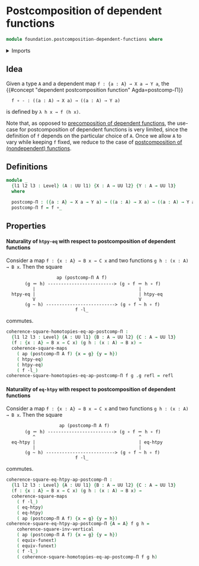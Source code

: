# Postcomposition of dependent functions

```agda
module foundation.postcomposition-dependent-functions where
```

<details><summary>Imports</summary>

```agda
open import foundation.action-on-identifications-functions
open import foundation.function-extensionality
open import foundation.universe-levels
open import foundation.whiskering-homotopies-composition

open import foundation-core.commuting-squares-of-maps
open import foundation-core.function-types
open import foundation-core.identity-types
```

</details>

## Idea

Given a type `A` and a dependent map `f : {a : A} → X a → Y a`, the
{{#concept "dependent postcomposition function" Agda=postcomp-Π}}

```text
  f ∘ - : ((a : A) → X a) → ((a : A) → Y a)
```

is defined by `λ h x → f (h x)`.

Note that, as opposed to
[precomposition of dependent functions](foundation-core.precomposition-dependent-functions.md),
the use-case for postcomposition of dependent functions is very limited, since
the definition of `f` depends on the particular choice of `A`. Once we allow `A`
to vary while keeping `f` fixed, we reduce to the case of
[postcomposition of (nondependent) functions](foundation-core.postcomposition-functions.md).

## Definitions

```agda
module _
  {l1 l2 l3 : Level} (A : UU l1) {X : A → UU l2} {Y : A → UU l3}
  where

  postcomp-Π : ({a : A} → X a → Y a) → ((a : A) → X a) → ((a : A) → Y a)
  postcomp-Π f = f ∘_
```

## Properties

#### Naturality of `htpy-eq` with respect to postcomposition of dependent functions

Consider a map `f : {x : A} → B x → C x` and two functions
`g h : (x : A) → B x`. Then the square

```text
                   ap (postcomp-Π A f)
       (g ＝ h) -------------------------> (g ∘ f ＝ h ∘ f)
          |                                       |
  htpy-eq |                                       | htpy-eq
          V                                       V
       (g ~ h) --------------------------> (g ∘ f ~ h ∘ f)
                          f ·l_
```

commutes.

```agda
coherence-square-homotopies-eq-ap-postcomp-Π :
  {l1 l2 l3 : Level} {A : UU l1} {B : A → UU l2} {C : A → UU l3}
  (f : {x : A} → B x → C x) (g h : (x : A) → B x) →
  coherence-square-maps
    ( ap (postcomp-Π A f) {x = g} {y = h})
    ( htpy-eq)
    ( htpy-eq)
    ( f ·l_)
coherence-square-homotopies-eq-ap-postcomp-Π f g .g refl = refl
```

#### Naturality of `eq-htpy` with respect to postcomposition of dependent functions

Consider a map `f : {x : A} → B x → C x` and two functions
`g h : (x : A) → B x`. Then the square

```text
                    ap (postcomp-Π A f)
       (g ＝ h) -------------------------> (g ∘ f ＝ h ∘ f)
          ^                                       ^
  eq-htpy |                                       | eq-htpy
          |                                       |
       (g ~ h) --------------------------> (g ∘ f ~ h ∘ f)
                          f ·l_
```

commutes.

```agda
coherence-square-eq-htpy-ap-postcomp-Π :
  {l1 l2 l3 : Level} {A : UU l1} {B : A → UU l2} {C : A → UU l3}
  (f : {x : A} → B x → C x) (g h : (x : A) → B x) →
  coherence-square-maps
    ( f ·l_)
    ( eq-htpy)
    ( eq-htpy)
    ( ap (postcomp-Π A f) {x = g} {y = h})
coherence-square-eq-htpy-ap-postcomp-Π {A = A} f g h =
    coherence-square-inv-vertical
    ( ap (postcomp-Π A f) {x = g} {y = h})
    ( equiv-funext)
    ( equiv-funext)
    ( f ·l_)
    ( coherence-square-homotopies-eq-ap-postcomp-Π f g h)
```
